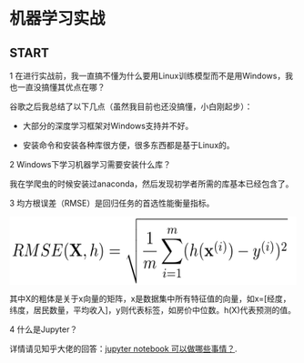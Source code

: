 #  机器学习实战

## START
1 在进行实战前，我一直搞不懂为什么要用Linux训练模型而不是用Windows，我也一直没搞懂其优点在哪？

谷歌之后我总结了以下几点（虽然我目前也还没搞懂，小白刚起步）：

* 大部分的深度学习框架对Windows支持并不好。

* 安装命令和安装各种库很方便，很多东西都是基于Linux的。

2 Windows下学习机器学习需要安装什么库？

我在学爬虫的时候安装过anaconda，然后发现初学者所需的库基本已经包含了。

3 均方根误差（RMSE）是回归任务的首选性能衡量指标。

<img src="equation1.png" width = "550" height = "120" alt="图片名称" align=center />

其中X的粗体是关于x向量的矩阵，x是数据集中所有特征值的向量，如x=[经度，纬度，居民数量，平均收入]，y则代表标签，如房价中位数。h(X)代表预测的值。

4 什么是Jupyter？

详情请见知乎大佬的回答：[jupyter notebook 可以做哪些事情？](https://www.zhihu.com/question/46309360/answer/254638807).
